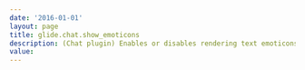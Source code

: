 ```yaml
---
date: '2016-01-01'
layout: page
title: glide.chat.show_emoticons
description: (Chat plugin) Enables or disables rendering text emoticons as images. 
value:  
---
```

